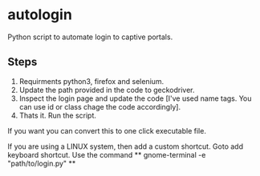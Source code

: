 # autologin
Python script to automate login to captive portals.

## Steps
1. Requirments python3, firefox and selenium.
2. Update the path provided in the code to geckodriver.
3. Inspect the login page and update the code [I've used name tags. You can use id or class chage the code accordingly].
4. Thats it. Run the script. 

If you want you can convert this to one click executable file.

If you are using a LINUX system, then add a custom shortcut. Goto add keyboard shortcut. Use the command ** gnome-terminal -e "path/to/login.py" **
